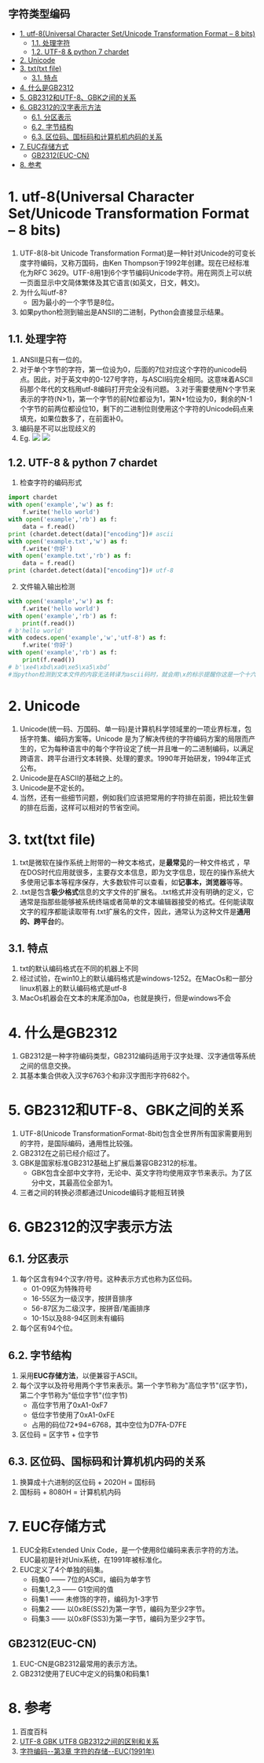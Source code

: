 字符类型编码
---

<!-- TOC -->

- [1. utf-8(Universal Character Set/Unicode Transformation Format – 8 bits)](#1-utf-8universal-character-setunicode-transformation-format--8-bits)
  - [1.1. 处理字符](#11-处理字符)
  - [1.2. UTF-8 & python 7 chardet](#12-utf-8--python-7-chardet)
- [2. Unicode](#2-unicode)
- [3. txt(txt file)](#3-txttxt-file)
  - [3.1. 特点](#31-特点)
- [4. 什么是GB2312](#4-什么是gb2312)
- [5. GB2312和UTF-8、GBK之间的关系](#5-gb2312和utf-8gbk之间的关系)
- [6. GB2312的汉字表示方法](#6-gb2312的汉字表示方法)
  - [6.1. 分区表示](#61-分区表示)
  - [6.2. 字节结构](#62-字节结构)
  - [6.3. 区位码、国标码和计算机机内码的关系](#63-区位码国标码和计算机机内码的关系)
- [7. EUC存储方式](#7-euc存储方式)
  - [GB2312(EUC-CN)](#gb2312euc-cn)
- [8. 参考](#8-参考)

<!-- /TOC -->

# 1. utf-8(Universal Character Set/Unicode Transformation Format – 8 bits)
1. UTF-8(8-bit Unicode Transformation Format)是一种针对Unicode的可变长度字符编码，又称万国码，由Ken Thompson于1992年创建。现在已经标准化为RFC 3629。UTF-8用1到6个字节编码Unicode字符。用在网页上可以统一页面显示中文简体繁体及其它语言(如英文，日文，韩文)。
2. 为什么叫utf-8?
    + 因为最小的一个字节是8位。
3. 如果python检测到输出是ANSII的二进制，Python会直接显示结果。

## 1.1. 处理字符
1. ANSII是只有一位的。
2. 对于单个字节的字符，第一位设为0，后面的7位对应这个字符的unicode码点。因此，对于英文中的0-127号字符，与ASCII码完全相同。这意味着ASCII码那个年代的文档用utf-8编码打开完全没有问题。
3.对于需要使用N个字节来表示的字符(N>1)，第一个字节的前N位都设为1，第N+1位设为0，剩余的N-1个字节的前两位都设位10，剩下的二进制位则使用这个字符的Unicode码点来填充，如果位数多了，在前面补0。
4. 编码是不可以出现歧义的
5. Eg.
![](img/3.png)
![](img/4.png)

## 1.2. UTF-8 & python 7 chardet
1. 检查字符的编码形式
```py
import chardet
with open('example','w') as f:
    f.write('hello world')
with open('example','rb') as f:
    data = f.read()
print (chardet.detect(data)["encoding"])# ascii
with open('example.txt','w') as f:
    f.write('你好')
with open('example.txt','rb') as f:
    data = f.read()
print (chardet.detect(data)["encoding"])# utf-8
```
2. 文件输入输出检测
```py
with open('example','w') as f:
    f.write('hello world') 
with open('example','rb') as f:
    print(f.read())
# b'hello world'
with codecs.open('example','w','utf-8') as f:
    f.write('你好')
with open('example','rb') as f:
    print(f.read())
# b'\xe4\xbd\xa0\xe5\xa5\xbd’
#当python检测到文本文件的内容无法转译为ascii码时，就会用\x的标示提醒你这是一个十六进制数。
```

# 2. Unicode
1. Unicode(统一码、万国码、单一码)是计算机科学领域里的一项业界标准，包括字符集、编码方案等。Unicode 是为了解决传统的字符编码方案的局限而产生的，它为每种语言中的每个字符设定了统一并且唯一的二进制编码，以满足跨语言、跨平台进行文本转换、处理的要求。1990年开始研发，1994年正式公布。
2. Unicode是在ASCII的基础之上的。
3. Unicode是不定长的。
4. 当然，还有一些细节问题，例如我们应该把常用的字符排在前面，把比较生僻的排在后面，这样可以相对的节省空间。

# 3. txt(txt file)
1. txt是微软在操作系统上附带的一种文本格式，是**最常见**的一种文件格式 ，早在DOS时代应用就很多，主要存文本信息，即为文字信息，现在的操作系统大多使用记事本等程序保存，大多数软件可以查看，如**记事本，浏览器**等等。
2. .txt是包含**极少格式**信息的文字文件的扩展名。.txt格式并没有明确的定义，它通常是指那些能够被系统终端或者简单的文本编辑器接受的格式。任何能读取文字的程序都能读取带有.txt扩展名的文件，因此，通常认为这种文件是**通用的、跨平台**的。

## 3.1. 特点
1. txt的默认编码格式在不同的机器上不同
2. 经过试验，在win10上的默认编码格式是windows-1252。在MacOs和一部分linux机器上的默认编码格式是utf-8
4. MacOs机器会在文本的末尾添加0a，也就是换行，但是windows不会


# 4. 什么是GB2312
1. GB2312是一种字符编码类型，GB2312编码适用于汉字处理、汉字通信等系统之间的信息交换。
2. 其基本集合供收入汉字6763个和非汉字图形字符682个。

# 5. GB2312和UTF-8、GBK之间的关系
1. UTF-8(Unicode TransformationFormat-8bit)包含全世界所有国家需要用到的字符，是国际编码，通用性比较强。
2. GB2312在之前已经介绍过了。
3. GBK是国家标准GB2312基础上扩展后兼容GB2312的标准。
    + GBK包含全部中文字符，无论中、英文字符均使用双字节来表示。为了区分中文，其最高位全部为1。
4. 三者之间的转换必须都通过Unicode编码才能相互转换

# 6. GB2312的汉字表示方法

## 6.1. 分区表示
1. 每个区含有94个汉字/符号。这种表示方式也称为区位码。
    + 01-09区为特殊符号
    + 16-55区为一级汉字，按拼音排序
    + 56-87区为二级汉字，按拼音/笔画排序
    + 10-15以及88-94区则未有编码
2. 每个区有94个位。

## 6.2. 字节结构
1. 采用**EUC存储方法**，以便兼容于ASCII。
2. 每个汉字以及符号用两个字节来表示。第一个字节称为"高位字节"(区字节)，第二个字节称为"低位字节"(位字节)
    + 高位字节用了0xA1-0xF7
    + 低位字节使用了0xA1-0xFE
    + 占用的码位72*94=6768，其中空位为D7FA-D7FE
3. 区位码 = 区字节 + 位字节

## 6.3. 区位码、国标码和计算机机内码的关系
1. 换算成十六进制的区位码 + 2020H = 国标码
2. 国标码 + 8080H = 计算机机内码

# 7. EUC存储方式
1. EUC全称Extended Unix Code，是一个使用8位编码来表示字符的方法。EUC最初是针对Unix系统，在1991年被标准化。
2. EUC定义了4个单独的码集。
    + 码集0 —— 7位的ASCII，编码为单字节
    + 码集1,2,3 —— G1空间的值
    + 码集1 —— 未修饰的字符，编码为1-3字节
    + 码集2 —— 以0x8E(SS2)为第一字节，编码为至少2字节。
    + 码集3 —— 以0x8F(SS3)为第一字节，编码为至少2字节。

GB2312(EUC-CN)
---
1. EUC-CN是GB2312最常用的表示方法。
2. GB2312使用了EUC中定义的码集0和码集1

# 8. 参考
1. 百度百科
2. <a href = "www.divcss5.com/html/h53.shtml">UTF-8 GBK UTF8 GB2312之间的区别和关系</a>
3. <a href = "https://my.oschina.net/dubenju/blog/501350">字符编码--第3章 字符的存储--EUC(1991年)</a>